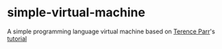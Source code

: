 # simple-virtual-machine
A simple programming language virtual machine based on [Terence Parr](https://github.com/parrt)'s [tutorial](https://www.youtube.com/watch?v=OjaAToVkoTw)
